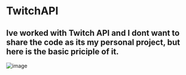 # TwitchAPI
## Ive worked with Twitch API and I dont want to share the code as its my personal project, but here is the basic priciple of it.
![image](https://github.com/HoneyPotHive/TwitchAPI/assets/49962307/e52d5972-8a6d-4702-bc3f-449f1243bee5)

